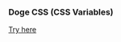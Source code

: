 ### Doge CSS (CSS Variables)

[Try here](https://htmlpreview.github.io/?https://github.com/radityaarya/30-days-javascript/blob/master/03-CSS_Variables/index.html)